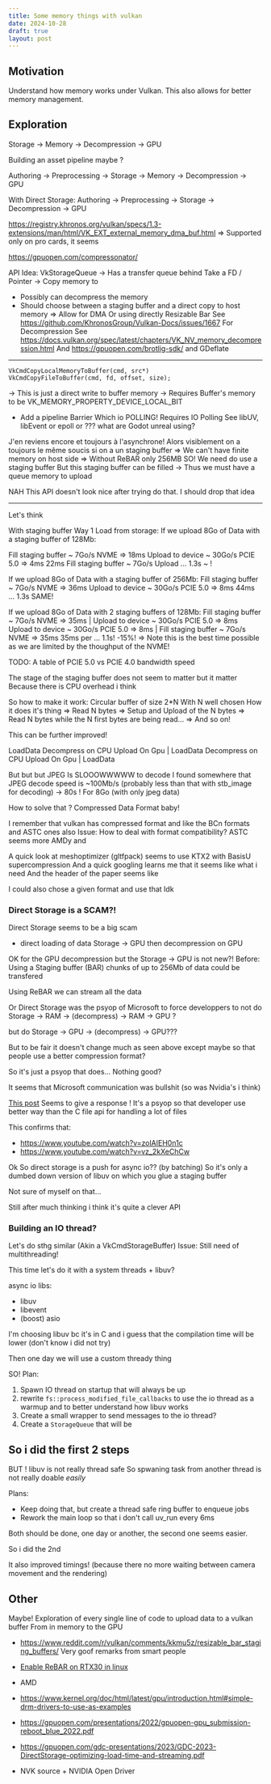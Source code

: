 ```yaml
---
title: Some memory things with vulkan
date: 2024-10-28
draft: true
layout: post
---
```



## Motivation
Understand how memory works under Vulkan. This also allows for better memory management.

## Exploration

Storage -> Memory -> Decompression -> GPU

Building an asset pipeline maybe ?

Authoring -> Preprocessing -> Storage -> Memory -> Decompression -> GPU

With Direct Storage:
Authoring -> Preprocessing -> Storage ->  Decompression -> GPU

https://registry.khronos.org/vulkan/specs/1.3-extensions/man/html/VK_EXT_external_memory_dma_buf.html
=> Supported only on pro cards, it seems

https://gpuopen.com/compressonator/

API Idea:
VkStorageQueue
-> Has a transfer queue behind
Take a FD / Pointer -> Copy memory to 
+ Possibly can decompress the memory
+ Should choose between a staging buffer and a direct copy to host memory
=> Allow for DMA Or using directly Resizable Bar
See https://github.com/KhronosGroup/Vulkan-Docs/issues/1667
For Decompression See https://docs.vulkan.org/spec/latest/chapters/VK_NV_memory_decompression.html
And https://gpuopen.com/brotlig-sdk/ and GDeflate

---

```
VkCmdCopyLocalMemoryToBuffer(cmd, src*)
VkCmdCopyFileToBuffer(cmd, fd, offset, size);
```
-> This is just a direct write to buffer memory
-> Requires Buffer's memory to be VK_MEMORY_PROPERTY_DEVICE_LOCAL_BIT
+ Add a pipeline Barrier 
Which io POLLING!
Requires IO Polling See libUV, libEvent or epoll or ??? what are Godot unreal using?

J'en reviens encore et toujours à l'asynchrone!
Alors visiblement on a toujours le même soucis si on a un staging buffer
=> We can't have finite memory on host side 
=> Without ReBAR only 256MB SO! We need do use a staging buffer
But this staging buffer can be filled -> 
Thus we must have a queue memory to upload

NAH This API doesn't look nice after trying do that.
I should drop that idea


--- 


Let's think

With staging buffer 
Way 1 Load from storage:
If we upload 8Go of Data with a staging buffer of 128Mb:

Fill staging buffer ~ 7Go/s NVME => 18ms
Upload to device ~ 30Go/s PCIE 5.0 => 4ms
22ms
Fill staging buffer ~ 7Go/s 
Upload
...
1.3s ~ !

If we upload 8Go of Data with a staging buffer of 256Mb:
Fill staging buffer ~ 7Go/s NVME => 36ms
Upload to device ~ 30Go/s PCIE 5.0 => 8ms
44ms
...
1.3s SAME! 

If we upload 8Go of Data with 2 staging buffers of 128Mb:
Fill staging buffer ~ 7Go/s NVME => 35ms   |  Upload to device ~ 30Go/s PCIE 5.0 => 8ms
 Upload to device ~ 30Go/s PCIE 5.0 => 8ms | Fill staging buffer ~ 7Go/s NVME => 35ms
35ms per 
...
1.1s! -15%!
=> Note this is the best time possible as we are limited by the thoughput of the NVME!


TODO: 
A table of PCIE 5.0 vs PCIE 4.0 bandwidth speed

The stage of the staging buffer does not seem to matter but it matter 
Because there is CPU overhead i think


So how to make it work:
Circular buffer of size 2*N With N well chosen
How it does it's thing
=> Read N bytes 
=> Setup and Upload of the N bytes 
=> Read N bytes while the N first bytes are being read...
=> And so on!


This can be further improved!

LoadData 
Decompress on CPU 
Upload On Gpu  | LoadData
Decompress on CPU 
Upload On Gpu  | LoadData

But but but 
JPEG Is SLOOOWWWWW to decode 
I found somewhere that JPEG decode speed is ~100Mb/s (probably less than that with stb_image for decoding)
-> 80s ! For 8Go (with only jpeg data)

How to solve that ? Compressed Data Format baby!

I remember that vulkan has compressed format and like the BCn formats and ASTC ones also
Issue: How to deal with format compatibility?
ASTC seems more AMDy and 

A quick look at meshoptimizer (gltfpack) seems to use KTX2 with BasisU supercompression
And a quick googling learns me that it seems like what i need
And the header of the paper seems like 

I could also chose a given format and use that
Idk

### Direct Storage is a SCAM?!

Direct Storage seems to be a big scam 
- direct loading of data Storage -> GPU then decompression on GPU

OK for the GPU decompression but the Storage -> GPU is not new?!
Before: 
Using a Staging buffer (BAR) chunks of up to 256Mb of data could be transfered 

Using ReBAR we can stream all the data 

Or Direct Storage was the psyop of Microsoft to force developpers to not do 
Storage -> RAM  -> (decompress) -> RAM -> GPU ?

but do 
Storage -> GPU -> (decompress) -> GPU???

But to be fair it doesn't change much as seen above except maybe so that people use a better compression format?

So it's just a psyop that does... Nothing good?

It seems that Microsoft communication was bullshit (so was Nvidia's i think)

[This post](https://www.reddit.com/r/Games/comments/tlfqdk/clearing_up_misconceptions_about_directstorage/) Seems to give a response !
It's a psyop so that developer use better way than the C file api for handling a lot of files 

This confirms that:
- https://www.youtube.com/watch?v=zolAIEH0n1c
- https://www.youtube.com/watch?v=vz_2kXeChCw

Ok So direct storage is a push for async io?? (by batching)
So it's only a dumbed down version of libuv on which you glue a staging buffer

Not sure of myself on that...

Still after much thinking i think it's quite a clever API

### Building an IO thread?

Let's do sthg similar (Akin a VkCmdStorageBuffer)
Issue: Still need of multithreading!

This time let's do it with a system threads + libuv? 

async io libs: 
- libuv 
- libevent 
- (boost) asio

I'm choosing libuv bc it's in C and i guess that the compilation time will be lower
(don't know i did not try)

Then one day we will use a custom thready thing

SO!
Plan:
1. Spawn IO thread on startup that will always be up
2. rewrite `fs::process_modified_file_callbacks` to use the io thread as a warmup and to better understand how libuv works
3. Create a small wrapper to send messages to the io thread?
4. Create a `StorageQueue` that will be 
    
## So i did the first 2 steps 

BUT !
libuv is not really thread safe
So spwaning task from another thread is not really doable *easily*

Plans:
- Keep doing that, but create a thread safe ring buffer to enqueue jobs
- Rework the main loop so that i don't call uv_run every 6ms 

Both should be done, one day or another, the second one seems easier.

So i did the 2nd 

It also improved timings! (because there no more waiting between camera movement and the rendering)

## Other

Maybe! 
Exploration of every single line of code to upload data to a vulkan buffer 
From in memory to the GPU

- https://www.reddit.com/r/vulkan/comments/kkmu5z/resizable_bar_staging_buffers/
 Very goof remarks from smart people
- [Enable ReBAR on RTX30 in linux](https://forums.developer.nvidia.com/t/enabling-resizable-bar-on-rtx-30-series-gpus-in-linux/239950)
- AMD 
- https://www.kernel.org/doc/html/latest/gpu/introduction.html#simple-drm-drivers-to-use-as-examples
- https://gpuopen.com/presentations/2022/gpuopen-gpu_submission-reboot_blue_2022.pdf
- https://gpuopen.com/gdc-presentations/2023/GDC-2023-DirectStorage-optimizing-load-time-and-streaming.pdf

- NVK source + NVIDIA Open Driver
